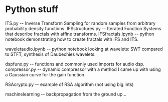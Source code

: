 # Python stuff
ITS.py -- Inverse Transform Sampling for random samples from arbitrary probability density functions.
IFSstructures.py -- Iterated Function Systems that describe fractals with affine transforms.
IFSfractals.ipynb -- python notebook demonstrating how to create fractals with IFS and ITS.

waveletaudio.ipynb -- python notebook looking at wavelets: SWT compared to STFT, synthesis of Daubechies wavelets. 

dspfunx.py -- functions and commonly used imports for audio dsp.
compressor.py -- dynamic compressor with a method I came up with using a Gaussian curve for the gain function.

RSAcrypto.py -- example of RSA algorithm (not using big ints)

machinelearning -- backpropagation from the ground up...
